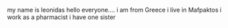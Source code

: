 my name is leonidas
hello 
everyone....
i am from Greece
i live in Mafpaktos
i work as a pharmacist
i have one sister